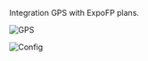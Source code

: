 Integration GPS with ExpoFP plans.

![GPS](https://user-images.githubusercontent.com/10497662/150785492-24b8c3bc-1169-4bdc-a3ce-a1899b39a2bd.png)


![Config](https://user-images.githubusercontent.com/10497662/150785599-5b7a06cf-03cd-4247-bdda-62b871748976.png)
